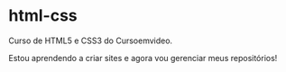 # html-css
 Curso de HTML5 e CSS3 do Cursoemvideo.

Estou aprendendo a criar sites e agora vou gerenciar meus repositórios!
